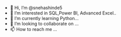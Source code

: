 - 👋 Hi, I’m @snehashinde5
- 👀 I’m interested in SQL,Power BI, Advanced Excel..
- 🌱 I’m currently learning Python...
- 💞️ I’m looking to collaborate on ...
- 📫 How to reach me ...

<!---
snehashinde5/snehashinde5 is a ✨ special ✨ repository because its `README.md` (this file) appears on your GitHub profile.
You can click the Preview link to take a look at your changes.
--->
